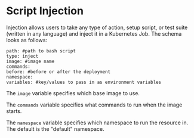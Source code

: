 # Script Injection

Injection allows users to take any type of action, setup script, or test suite (written in any language) and inject it in a Kubernetes Job. The schema looks as follows:

    path: #path to bash script
    type: inject
    image: #image name
    commands:
    before: #before or after the deployment
    namespace:
    variables: #key/values to pass in as environment variables

The `image` variable specifies which base image to use.

The `commands` variable specifies what commands to run when the image starts.

The `namespace` variable specifies which namespace to run the resource in. The default is the "default" namespace.
